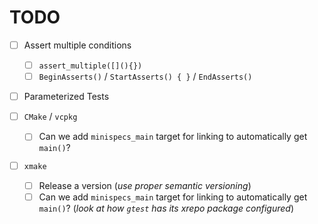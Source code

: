 # TODO

- [ ] Assert multiple conditions
    - [ ] `assert_multiple([](){})`
    - [ ] `BeginAsserts()` / `StartAsserts() { }` / `EndAsserts()`

- [ ] Parameterized Tests

- [ ] `CMake` / `vcpkg`
  - [ ] Can we add `minispecs_main` target for linking to automatically get `main()`? 

- [ ] `xmake`
  - [ ] Release a version (_use proper semantic versioning_)
  - [ ] Can we add `minispecs_main` target for linking to automatically get `main()`? 
        (_look at how `gtest` has its xrepo package configured_)
